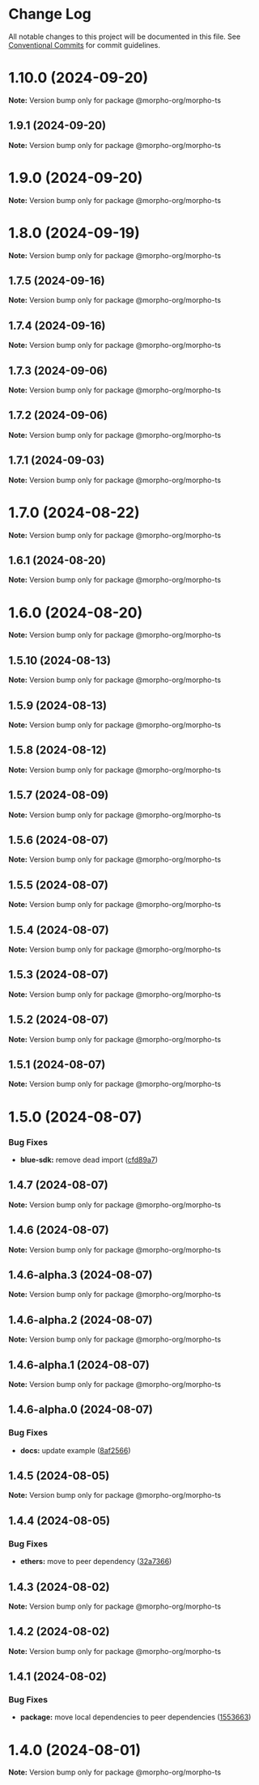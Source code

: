 # Change Log

All notable changes to this project will be documented in this file.
See [Conventional Commits](https://conventionalcommits.org) for commit guidelines.

# 1.10.0 (2024-09-20)

**Note:** Version bump only for package @morpho-org/morpho-ts

## 1.9.1 (2024-09-20)

**Note:** Version bump only for package @morpho-org/morpho-ts

# 1.9.0 (2024-09-20)

**Note:** Version bump only for package @morpho-org/morpho-ts

# 1.8.0 (2024-09-19)

**Note:** Version bump only for package @morpho-org/morpho-ts

## 1.7.5 (2024-09-16)

**Note:** Version bump only for package @morpho-org/morpho-ts

## 1.7.4 (2024-09-16)

**Note:** Version bump only for package @morpho-org/morpho-ts

## 1.7.3 (2024-09-06)

**Note:** Version bump only for package @morpho-org/morpho-ts

## 1.7.2 (2024-09-06)

**Note:** Version bump only for package @morpho-org/morpho-ts

## 1.7.1 (2024-09-03)

**Note:** Version bump only for package @morpho-org/morpho-ts

# 1.7.0 (2024-08-22)

**Note:** Version bump only for package @morpho-org/morpho-ts

## 1.6.1 (2024-08-20)

**Note:** Version bump only for package @morpho-org/morpho-ts

# 1.6.0 (2024-08-20)

**Note:** Version bump only for package @morpho-org/morpho-ts

## 1.5.10 (2024-08-13)

**Note:** Version bump only for package @morpho-org/morpho-ts

## 1.5.9 (2024-08-13)

**Note:** Version bump only for package @morpho-org/morpho-ts

## 1.5.8 (2024-08-12)

**Note:** Version bump only for package @morpho-org/morpho-ts

## 1.5.7 (2024-08-09)

**Note:** Version bump only for package @morpho-org/morpho-ts

## 1.5.6 (2024-08-07)

**Note:** Version bump only for package @morpho-org/morpho-ts

## 1.5.5 (2024-08-07)

**Note:** Version bump only for package @morpho-org/morpho-ts

## 1.5.4 (2024-08-07)

**Note:** Version bump only for package @morpho-org/morpho-ts

## 1.5.3 (2024-08-07)

**Note:** Version bump only for package @morpho-org/morpho-ts

## 1.5.2 (2024-08-07)

**Note:** Version bump only for package @morpho-org/morpho-ts

## 1.5.1 (2024-08-07)

**Note:** Version bump only for package @morpho-org/morpho-ts

# 1.5.0 (2024-08-07)

### Bug Fixes

* **blue-sdk:** remove dead import ([cfd89a7](https://github.com/morpho-org/sdks/commit/cfd89a7dcb207bafb76c3294c1e96ab553c1568a))

## 1.4.7 (2024-08-07)

**Note:** Version bump only for package @morpho-org/morpho-ts

## 1.4.6 (2024-08-07)

**Note:** Version bump only for package @morpho-org/morpho-ts

## 1.4.6-alpha.3 (2024-08-07)

**Note:** Version bump only for package @morpho-org/morpho-ts

## 1.4.6-alpha.2 (2024-08-07)

**Note:** Version bump only for package @morpho-org/morpho-ts

## 1.4.6-alpha.1 (2024-08-07)

**Note:** Version bump only for package @morpho-org/morpho-ts

## 1.4.6-alpha.0 (2024-08-07)

### Bug Fixes

* **docs:** update example ([8af2566](https://github.com/morpho-org/sdks/commit/8af2566689c8c1ba70d20797e83837e9d0359108))

## 1.4.5 (2024-08-05)

**Note:** Version bump only for package @morpho-org/morpho-ts

## 1.4.4 (2024-08-05)

### Bug Fixes

* **ethers:** move to peer dependency ([32a7366](https://github.com/morpho-org/sdks/commit/32a7366e2a83a6a98bb0be69fc9d88f650174bf7))

## 1.4.3 (2024-08-02)

**Note:** Version bump only for package @morpho-org/morpho-ts

## 1.4.2 (2024-08-02)

**Note:** Version bump only for package @morpho-org/morpho-ts

## 1.4.1 (2024-08-02)

### Bug Fixes

* **package:** move local dependencies to peer dependencies ([1553663](https://github.com/morpho-org/sdks/commit/15536638c4564743b9d96de17b34739346b3b3e0))

# 1.4.0 (2024-08-01)

**Note:** Version bump only for package @morpho-org/morpho-ts
